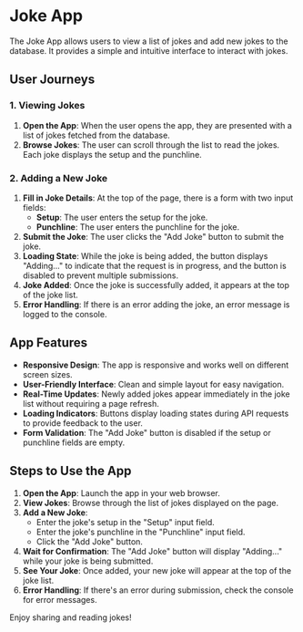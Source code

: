 # Joke App

The Joke App allows users to view a list of jokes and add new jokes to the database. It provides a simple and intuitive interface to interact with jokes.

## User Journeys

### 1. Viewing Jokes

1. **Open the App**: When the user opens the app, they are presented with a list of jokes fetched from the database.
2. **Browse Jokes**: The user can scroll through the list to read the jokes. Each joke displays the setup and the punchline.

### 2. Adding a New Joke

1. **Fill in Joke Details**: At the top of the page, there is a form with two input fields:
   - **Setup**: The user enters the setup for the joke.
   - **Punchline**: The user enters the punchline for the joke.
2. **Submit the Joke**: The user clicks the "Add Joke" button to submit the joke.
3. **Loading State**: While the joke is being added, the button displays "Adding..." to indicate that the request is in progress, and the button is disabled to prevent multiple submissions.
4. **Joke Added**: Once the joke is successfully added, it appears at the top of the joke list.
5. **Error Handling**: If there is an error adding the joke, an error message is logged to the console.

## App Features

- **Responsive Design**: The app is responsive and works well on different screen sizes.
- **User-Friendly Interface**: Clean and simple layout for easy navigation.
- **Real-Time Updates**: Newly added jokes appear immediately in the joke list without requiring a page refresh.
- **Loading Indicators**: Buttons display loading states during API requests to provide feedback to the user.
- **Form Validation**: The "Add Joke" button is disabled if the setup or punchline fields are empty.

## Steps to Use the App

1. **Open the App**: Launch the app in your web browser.
2. **View Jokes**: Browse through the list of jokes displayed on the page.
3. **Add a New Joke**:
   - Enter the joke's setup in the "Setup" input field.
   - Enter the joke's punchline in the "Punchline" input field.
   - Click the "Add Joke" button.
4. **Wait for Confirmation**: The "Add Joke" button will display "Adding..." while your joke is being submitted.
5. **See Your Joke**: Once added, your new joke will appear at the top of the joke list.
6. **Error Handling**: If there's an error during submission, check the console for error messages.

Enjoy sharing and reading jokes!